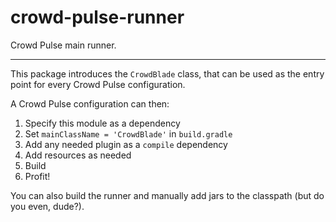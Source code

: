 crowd-pulse-runner
==================

Crowd Pulse main runner.

------------------

This package introduces the `CrowdBlade` class, that can be
used as the entry point for every Crowd Pulse configuration.

A Crowd Pulse configuration can then:

1. Specify this module as a dependency
2. Set `mainClassName = 'CrowdBlade'` in `build.gradle`
3. Add any needed plugin as a `compile` dependency
4. Add resources as needed
5. Build
6. Profit!

You can also build the runner and manually add jars to the classpath (but do you even, dude?).
